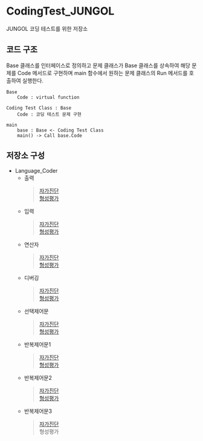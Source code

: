 # CodingTest_JUNGOL
JUNGOL 코딩 테스트를 위한 저장소

## 코드 구조
Base 클래스를 인터페이스로 정의하고 문제 클래스가 Base 클래스를 상속하여 해당 문제를 Code 메서드로 구현하며 main 함수에서 원하는 문제 클래스의 Run 메서드를 호출하여 실행한다.

    Base
        Code : virtual function
        
    Coding Test Class : Base
        Code : 코딩 테스트 문제 구현
        
    main
        base : Base <- Coding Test Class
        main() -> Call base.Code

## 저장소 구성
* Language_Coder
  * 출력
    > [자가진단](https://github.com/NadanKim/CodingTest_JUNGOL/tree/main/Language_Coder/%EC%B6%9C%EB%A0%A5/%EC%9E%90%EA%B0%80%EC%A7%84%EB%8B%A8)   
    > [형성평가](https://github.com/NadanKim/CodingTest_JUNGOL/tree/main/Language_Coder/%EC%B6%9C%EB%A0%A5/%ED%98%95%EC%84%B1%ED%8F%89%EA%B0%80)   
  * 입력
    > [자가진단](https://github.com/NadanKim/CodingTest_JUNGOL/tree/main/Language_Coder/%EC%9E%85%EB%A0%A5/%EC%9E%90%EA%B0%80%EC%A7%84%EB%8B%A8)   
    > [형성평가](https://github.com/NadanKim/CodingTest_JUNGOL/tree/main/Language_Coder/%EC%9E%85%EB%A0%A5/%ED%98%95%EC%84%B1%ED%8F%89%EA%B0%80)   
  * 연산자
    > [자가진단](https://github.com/NadanKim/CodingTest_JUNGOL/tree/main/Language_Coder/%EC%97%B0%EC%82%B0%EC%9E%90/%EC%9E%90%EA%B0%80%EC%A7%84%EB%8B%A8)   
    > [형성평가](https://github.com/NadanKim/CodingTest_JUNGOL/tree/main/Language_Coder/%EC%97%B0%EC%82%B0%EC%9E%90/%ED%98%95%EC%84%B1%ED%8F%89%EA%B0%80)   
  * 디버깅
    > [자가진단](https://github.com/NadanKim/CodingTest_JUNGOL/tree/main/Language_Coder/%EB%94%94%EB%B2%84%EA%B9%85/%EC%9E%90%EA%B0%80%EC%A7%84%EB%8B%A8)   
    > [형성평가](https://github.com/NadanKim/CodingTest_JUNGOL/tree/main/Language_Coder/%EB%94%94%EB%B2%84%EA%B9%85/%ED%98%95%EC%84%B1%ED%8F%89%EA%B0%80)   
  * 선택제어문
    > [자가진단](https://github.com/NadanKim/CodingTest_JUNGOL/tree/main/Language_Coder/%EC%84%A0%ED%83%9D%EC%A0%9C%EC%96%B4%EB%AC%B8/%EC%9E%90%EA%B0%80%EC%A7%84%EB%8B%A8)   
    > [형성평가](https://github.com/NadanKim/CodingTest_JUNGOL/tree/main/Language_Coder/%EC%84%A0%ED%83%9D%EC%A0%9C%EC%96%B4%EB%AC%B8/%ED%98%95%EC%84%B1%ED%8F%89%EA%B0%80)   
  * 반복제어문1
    > [자가진단](https://github.com/NadanKim/CodingTest_JUNGOL/tree/main/Language_Coder/%EB%B0%98%EB%B3%B5%EC%A0%9C%EC%96%B4%EB%AC%B81/%EC%9E%90%EA%B0%80%EC%A7%84%EB%8B%A8)   
    > [형성평가](https://github.com/NadanKim/CodingTest_JUNGOL/tree/main/Language_Coder/%EB%B0%98%EB%B3%B5%EC%A0%9C%EC%96%B4%EB%AC%B81/%ED%98%95%EC%84%B1%ED%8F%89%EA%B0%80)   
  * 반복제어문2
    > [자가진단](https://github.com/NadanKim/CodingTest_JUNGOL/tree/main/Language_Coder/%EB%B0%98%EB%B3%B5%EC%A0%9C%EC%96%B4%EB%AC%B82/%EC%9E%90%EA%B0%80%EC%A7%84%EB%8B%A8)   
    > [형성평가](https://github.com/NadanKim/CodingTest_JUNGOL/tree/main/Language_Coder/%EB%B0%98%EB%B3%B5%EC%A0%9C%EC%96%B4%EB%AC%B82/%ED%98%95%EC%84%B1%ED%8F%89%EA%B0%80)   
  * 반복제어문3
    > [자가진단](https://github.com/NadanKim/CodingTest_JUNGOL/tree/main/Language_Coder/%EB%B0%98%EB%B3%B5%EC%A0%9C%EC%96%B4%EB%AC%B83/%EC%9E%90%EA%B0%80%EC%A7%84%EB%8B%A8)   
    > 형성평가   
